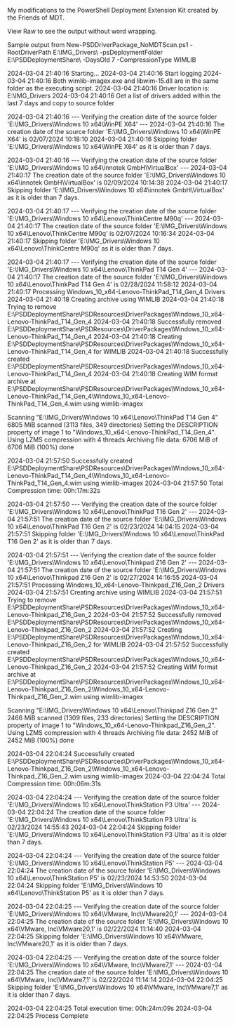 My modifications to the PowerShell Deployment Extension Kit created by the Friends of MDT.

View Raw to see the output without word wrapping.

Sample output from New-PSDDriverPackage_NoMDTScan.ps1 -RootDriverPath E:\IMG_Drivers\ -psDeploymentFolder E:\PSDDeploymentShare\ -DaysOld 7 -CompressionType WIMLIB

2024-03-04 21:40:16 Starting...
2024-03-04 21:40:16 Start logging
2024-03-04 21:40:16 Both wimlib-imagex.exe and libwim-15.dll are in the same folder as the executing script.
2024-03-04 21:40:16 Driver location is: E:\IMG_Drivers
2024-03-04 21:40:16 Get a list of drivers added within the last 7 days and copy to source folder

2024-03-04 21:40:16 --- Verifying the creation date of the source folder 'E:\IMG_Drivers\Windows 10 x64\WinPE X64' ---
2024-03-04 21:40:16 The creation date of the source folder 'E:\IMG_Drivers\Windows 10 x64\WinPE X64' is 02/07/2024 10:18:10
2024-03-04 21:40:16 Skipping folder 'E:\IMG_Drivers\Windows 10 x64\WinPE X64' as it is older than 7 days.


2024-03-04 21:40:16 --- Verifying the creation date of the source folder 'E:\IMG_Drivers\Windows 10 x64\innotek GmbH\VirtualBox' ---
2024-03-04 21:40:17 The creation date of the source folder 'E:\IMG_Drivers\Windows 10 x64\innotek GmbH\VirtualBox' is 02/09/2024 10:14:38
2024-03-04 21:40:17 Skipping folder 'E:\IMG_Drivers\Windows 10 x64\innotek GmbH\VirtualBox' as it is older than 7 days.


2024-03-04 21:40:17 --- Verifying the creation date of the source folder 'E:\IMG_Drivers\Windows 10 x64\Lenovo\ThinkCentre M90q' ---
2024-03-04 21:40:17 The creation date of the source folder 'E:\IMG_Drivers\Windows 10 x64\Lenovo\ThinkCentre M90q' is 02/07/2024 10:16:34
2024-03-04 21:40:17 Skipping folder 'E:\IMG_Drivers\Windows 10 x64\Lenovo\ThinkCentre M90q' as it is older than 7 days.


2024-03-04 21:40:17 --- Verifying the creation date of the source folder 'E:\IMG_Drivers\Windows 10 x64\Lenovo\ThinkPad T14 Gen 4' ---
2024-03-04 21:40:17 The creation date of the source folder 'E:\IMG_Drivers\Windows 10 x64\Lenovo\ThinkPad T14 Gen 4' is 02/28/2024 11:58:12
2024-03-04 21:40:17 Processing Windows_10_x64-Lenovo-ThinkPad_T14_Gen_4 Drivers
2024-03-04 21:40:18 Creating archive using WIMLIB
2024-03-04 21:40:18 Trying to remove E:\PSDDeploymentShare\PSDResources\DriverPackages\Windows_10_x64-Lenovo-ThinkPad_T14_Gen_4
2024-03-04 21:40:18 Successfully removed E:\PSDDeploymentShare\PSDResources\DriverPackages\Windows_10_x64-Lenovo-ThinkPad_T14_Gen_4
2024-03-04 21:40:18 Creating E:\PSDDeploymentShare\PSDResources\DriverPackages\Windows_10_x64-Lenovo-ThinkPad_T14_Gen_4 for WIMLIB
2024-03-04 21:40:18 Successfully created E:\PSDDeploymentShare\PSDResources\DriverPackages\Windows_10_x64-Lenovo-ThinkPad_T14_Gen_4
2024-03-04 21:40:18 Creating WIM format archive at E:\PSDDeploymentShare\PSDResources\DriverPackages\Windows_10_x64-Lenovo-ThinkPad_T14_Gen_4\Windows_10_x64-Lenovo-ThinkPad_T14_Gen_4.wim using wimlib-imagex


Scanning "E:\IMG_Drivers\Windows 10 x64\Lenovo\ThinkPad T14 Gen 4"
6805 MiB scanned (3113 files, 349 directories)
Setting the DESCRIPTION property of image 1 to "Windows_10_x64-Lenovo-ThinkPad_T14_Gen_4".
Using LZMS compression with 4 threads
Archiving file data: 6706 MiB of 6706 MiB (100%) done


2024-03-04 21:57:50 Successfully created E:\PSDDeploymentShare\PSDResources\DriverPackages\Windows_10_x64-Lenovo-ThinkPad_T14_Gen_4\Windows_10_x64-Lenovo-ThinkPad_T14_Gen_4.wim using wimlib-imagex
2024-03-04 21:57:50 Total Compression time: 00h:17m:32s


2024-03-04 21:57:50 --- Verifying the creation date of the source folder 'E:\IMG_Drivers\Windows 10 x64\Lenovo\ThinkPad T16 Gen 2' ---
2024-03-04 21:57:51 The creation date of the source folder 'E:\IMG_Drivers\Windows 10 x64\Lenovo\ThinkPad T16 Gen 2' is 02/23/2024 14:04:15
2024-03-04 21:57:51 Skipping folder 'E:\IMG_Drivers\Windows 10 x64\Lenovo\ThinkPad T16 Gen 2' as it is older than 7 days.


2024-03-04 21:57:51 --- Verifying the creation date of the source folder 'E:\IMG_Drivers\Windows 10 x64\Lenovo\Thinkpad Z16 Gen 2' ---
2024-03-04 21:57:51 The creation date of the source folder 'E:\IMG_Drivers\Windows 10 x64\Lenovo\Thinkpad Z16 Gen 2' is 02/27/2024 14:16:55
2024-03-04 21:57:51 Processing Windows_10_x64-Lenovo-Thinkpad_Z16_Gen_2 Drivers
2024-03-04 21:57:51 Creating archive using WIMLIB
2024-03-04 21:57:51 Trying to remove E:\PSDDeploymentShare\PSDResources\DriverPackages\Windows_10_x64-Lenovo-Thinkpad_Z16_Gen_2
2024-03-04 21:57:52 Successfully removed E:\PSDDeploymentShare\PSDResources\DriverPackages\Windows_10_x64-Lenovo-Thinkpad_Z16_Gen_2
2024-03-04 21:57:52 Creating E:\PSDDeploymentShare\PSDResources\DriverPackages\Windows_10_x64-Lenovo-Thinkpad_Z16_Gen_2 for WIMLIB
2024-03-04 21:57:52 Successfully created E:\PSDDeploymentShare\PSDResources\DriverPackages\Windows_10_x64-Lenovo-Thinkpad_Z16_Gen_2
2024-03-04 21:57:52 Creating WIM format archive at E:\PSDDeploymentShare\PSDResources\DriverPackages\Windows_10_x64-Lenovo-Thinkpad_Z16_Gen_2\Windows_10_x64-Lenovo-Thinkpad_Z16_Gen_2.wim using wimlib-imagex


Scanning "E:\IMG_Drivers\Windows 10 x64\Lenovo\Thinkpad Z16 Gen 2"
2466 MiB scanned (1309 files, 233 directories)
Setting the DESCRIPTION property of image 1 to "Windows_10_x64-Lenovo-Thinkpad_Z16_Gen_2".
Using LZMS compression with 4 threads
Archiving file data: 2452 MiB of 2452 MiB (100%) done


2024-03-04 22:04:24 Successfully created E:\PSDDeploymentShare\PSDResources\DriverPackages\Windows_10_x64-Lenovo-Thinkpad_Z16_Gen_2\Windows_10_x64-Lenovo-Thinkpad_Z16_Gen_2.wim using wimlib-imagex
2024-03-04 22:04:24 Total Compression time: 00h:06m:31s


2024-03-04 22:04:24 --- Verifying the creation date of the source folder 'E:\IMG_Drivers\Windows 10 x64\Lenovo\ThinkStation P3 Ultra' ---
2024-03-04 22:04:24 The creation date of the source folder 'E:\IMG_Drivers\Windows 10 x64\Lenovo\ThinkStation P3 Ultra' is 02/23/2024 14:55:43
2024-03-04 22:04:24 Skipping folder 'E:\IMG_Drivers\Windows 10 x64\Lenovo\ThinkStation P3 Ultra' as it is older than 7 days.


2024-03-04 22:04:24 --- Verifying the creation date of the source folder 'E:\IMG_Drivers\Windows 10 x64\Lenovo\ThinkStation P5' ---
2024-03-04 22:04:24 The creation date of the source folder 'E:\IMG_Drivers\Windows 10 x64\Lenovo\ThinkStation P5' is 02/23/2024 14:53:50
2024-03-04 22:04:24 Skipping folder 'E:\IMG_Drivers\Windows 10 x64\Lenovo\ThinkStation P5' as it is older than 7 days.


2024-03-04 22:04:25 --- Verifying the creation date of the source folder 'E:\IMG_Drivers\Windows 10 x64\VMware, Inc\VMware20,1' ---
2024-03-04 22:04:25 The creation date of the source folder 'E:\IMG_Drivers\Windows 10 x64\VMware, Inc\VMware20,1' is 02/22/2024 11:14:40
2024-03-04 22:04:25 Skipping folder 'E:\IMG_Drivers\Windows 10 x64\VMware, Inc\VMware20,1' as it is older than 7 days.


2024-03-04 22:04:25 --- Verifying the creation date of the source folder 'E:\IMG_Drivers\Windows 10 x64\VMware, Inc\VMware7,1' ---
2024-03-04 22:04:25 The creation date of the source folder 'E:\IMG_Drivers\Windows 10 x64\VMware, Inc\VMware7,1' is 02/22/2024 11:14:14
2024-03-04 22:04:25 Skipping folder 'E:\IMG_Drivers\Windows 10 x64\VMware, Inc\VMware7,1' as it is older than 7 days.


2024-03-04 22:04:25 Total execution time: 00h:24m:09s
2024-03-04 22:04:25 Process Complete
